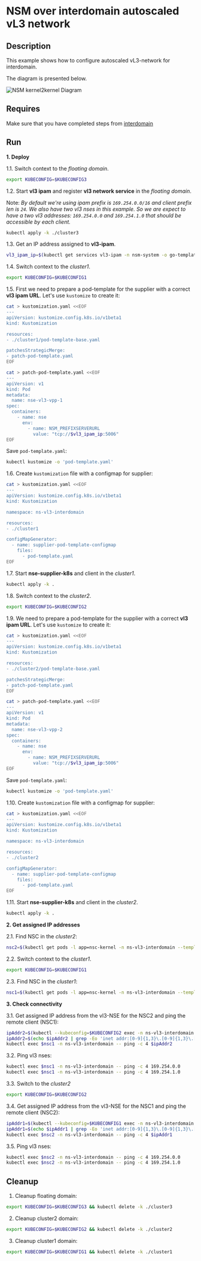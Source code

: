 # NSM over interdomain autoscaled vL3 network

## Description

This example shows how to configure autoscaled vL3-network for interdomain.

The diagram is presented below.

![NSM kernel2kernel Diagram](./floating_vl3_autoscale.svg "NSM Kernel2Kernel Scheme")

## Requires

Make sure that you have completed steps from [interdomain](../../)

## Run

**1. Deploy**

1.1. Switch context to the *floating domain*.

```bash
export KUBECONFIG=$KUBECONFIG3
```

1.2. Start **vl3 ipam** and register **vl3 network service** in the *floating domain*.


Note: *By default we're using ipam prefix is `169.254.0.0/16` and client prefix len is `24`. We also have two vl3 nses in this example. So we are expect to have a two vl3 addresses: `169.254.0.0` and `169.254.1.0` that should be accessible by each client.*


```bash
kubectl apply -k ./cluster3
```

1.3. Get an IP address assigned to **vl3-ipam**.

```bash
vl3_ipam_ip=$(kubectl get services vl3-ipam -n nsm-system -o go-template='{{index (index (index (index .status "loadBalancer") "ingress") 0) "ip"}}')
```

1.4. Switch context to the *cluster1*.

```bash
export KUBECONFIG=$KUBECONFIG1
```

1.5. First we need to prepare a pod-template for the supplier with a correct **vl3 ipam URL**. Let's use `kustomize` to create it:

```bash
cat > kustomization.yaml <<EOF
---
apiVersion: kustomize.config.k8s.io/v1beta1
kind: Kustomization

resources:
- ./cluster1/pod-template-base.yaml

patchesStrategicMerge:
- patch-pod-template.yaml
EOF
```

```bash
cat > patch-pod-template.yaml <<EOF
---
apiVersion: v1
kind: Pod
metadata:
  name: nse-vl3-vpp-1
spec:
  containers:
    - name: nse
      env:
        - name: NSM_PREFIXSERVERURL
          value: "tcp://$vl3_ipam_ip:5006"
EOF
```

Save `pod-template.yaml`:
```bash
kubectl kustomize -o 'pod-template.yaml'
```

1.6. Create `kustomization` file with a configmap for supplier:

```bash
cat > kustomization.yaml <<EOF
---
apiVersion: kustomize.config.k8s.io/v1beta1
kind: Kustomization

namespace: ns-vl3-interdomain

resources:
- ./cluster1

configMapGenerator:
  - name: supplier-pod-template-configmap
    files:
      - pod-template.yaml
EOF
```

1.7. Start **nse-supplier-k8s** and client in the *cluster1*.

```bash
kubectl apply -k .
```

1.8. Switch context to the *cluster2*.

```bash
export KUBECONFIG=$KUBECONFIG2
```

1.9. We need to prepare a pod-template for the supplier with a correct **vl3 ipam URL**. Let's use `kustomize` to create it:

```bash
cat > kustomization.yaml <<EOF
---
apiVersion: kustomize.config.k8s.io/v1beta1
kind: Kustomization

resources:
- ./cluster2/pod-template-base.yaml

patchesStrategicMerge:
- patch-pod-template.yaml
EOF
```

```bash
cat > patch-pod-template.yaml <<EOF
---
apiVersion: v1
kind: Pod
metadata:
  name: nse-vl3-vpp-2
spec:
  containers:
    - name: nse
      env:
        - name: NSM_PREFIXSERVERURL
          value: "tcp://$vl3_ipam_ip:5006"
EOF
```

Save `pod-template.yaml`:
```bash
kubectl kustomize -o 'pod-template.yaml'
```

1.10. Create `kustomization` file with a configmap for supplier:
```bash
cat > kustomization.yaml <<EOF
---
apiVersion: kustomize.config.k8s.io/v1beta1
kind: Kustomization

namespace: ns-vl3-interdomain

resources:
- ./cluster2

configMapGenerator:
  - name: supplier-pod-template-configmap
    files:
      - pod-template.yaml
EOF
```

1.11. Start **nse-supplier-k8s** and client in the *cluster2*.

```bash
kubectl apply -k .
```


**2. Get assigned IP addresses**

2.1. Find NSC in the *cluster2*:

```bash
nsc2=$(kubectl get pods -l app=nsc-kernel -n ns-vl3-interdomain --template '{{range .items}}{{.metadata.name}}{{"\n"}}{{end}}')
```

2.2. Switch context to the *cluster1*.

```bash
export KUBECONFIG=$KUBECONFIG1
```

2.3. Find NSC in the *cluster1*:

```bash
nsc1=$(kubectl get pods -l app=nsc-kernel -n ns-vl3-interdomain --template '{{range .items}}{{.metadata.name}}{{"\n"}}{{end}}')
```

**3. Check connectivity**

3.1. Get assigned IP address from the vl3-NSE for the NSC2 and ping the remote client (NSC1):
```bash
ipAddr2=$(kubectl --kubeconfig=$KUBECONFIG2 exec -n ns-vl3-interdomain $nsc2 -- ifconfig nsm-1)
ipAddr2=$(echo $ipAddr2 | grep -Eo 'inet addr:[0-9]{1,3}\.[0-9]{1,3}\.[0-9]{1,3}\.[0-9]{1,3}'| cut -c 11-)
kubectl exec $nsc1 -n ns-vl3-interdomain -- ping -c 4 $ipAddr2
```

3.2. Ping vl3 nses:
```bash
kubectl exec $nsc1 -n ns-vl3-interdomain -- ping -c 4 169.254.0.0
kubectl exec $nsc1 -n ns-vl3-interdomain -- ping -c 4 169.254.1.0
```

3.3. Switch to the *cluster2*
```bash
export KUBECONFIG=$KUBECONFIG2
```

3.4. Get assigned IP address from the vl3-NSE for the NSC1 and ping the remote client (NSC2):
```bash
ipAddr1=$(kubectl --kubeconfig=$KUBECONFIG1 exec -n ns-vl3-interdomain $nsc1 -- ifconfig nsm-1)
ipAddr1=$(echo $ipAddr1 | grep -Eo 'inet addr:[0-9]{1,3}\.[0-9]{1,3}\.[0-9]{1,3}\.[0-9]{1,3}'| cut -c 11-)
kubectl exec $nsc2 -n ns-vl3-interdomain -- ping -c 4 $ipAddr1
```

3.5. Ping vl3 nses:
```bash
kubectl exec $nsc2 -n ns-vl3-interdomain -- ping -c 4 169.254.0.0
kubectl exec $nsc2 -n ns-vl3-interdomain -- ping -c 4 169.254.1.0
```

## Cleanup

1. Cleanup floating domain:

```bash
export KUBECONFIG=$KUBECONFIG3 && kubectl delete -k ./cluster3
```

2. Cleanup cluster2 domain:

```bash
export KUBECONFIG=$KUBECONFIG2 && kubectl delete -k ./cluster2
```

3. Cleanup cluster1 domain:

```bash
export KUBECONFIG=$KUBECONFIG1 && kubectl delete -k ./cluster1
```
